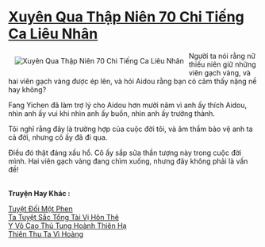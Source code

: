 <a href="https://truyentiki.com/xuyen-qua-thap-nien-70-chi-tieng-ca-lieu-nhan.33899/" title="Xuyên Qua Thập Niên 70 Chi Tiếng Ca Liêu Nhân"><h1>Xuyên Qua Thập Niên 70 Chi Tiếng Ca Liêu Nhân</h1></a><div style="display:table"><img align="right" style="float: left; padding: 10px;" src="https://truyentiki.com/a/img/str/src/33899.jpg" alt="Xuyên Qua Thập Niên 70 Chi Tiếng Ca Liêu Nhân">Người ta nói rằng nữ thiếu niên giữ những viên gạch vàng, và hai viên gạch vàng được ép lên, và hỏi Aidou rằng bạn có cảm thấy nặng nề hay không? <p></p> Fang Yichen đã làm trợ lý cho Aidou hơn mười năm vì anh ấy thích Aidou, nhìn anh ấy vui khi nhìn anh ấy buồn, nhìn anh ấy trưởng thành. <p></p> Tôi nghĩ rằng đây là trường hợp của cuộc đời tôi, và âm thầm bảo vệ anh ta cả đời, nhưng cô ấy đã đi qua. <p></p> Điều đó thật đáng xấu hổ. Cô ấy sắp sửa thần tượng này trong cuộc đời mình. Hai viên gạch vàng đang chìm xuống, nhưng đây không phải là vấn đề!</div><p><br><b>Truyện Hay Khác :</b></p><a href="https://truyentiki.com/tuyet-doi-mot-phen.33898/" alt="Tuyệt Đối Một Phen">Tuyệt Đối Một Phen</a><br/><a href="https://github.com/nownovels/top500/tree/master/truyenhay/33516/" alt="Ta Tuyệt Sắc Tổng Tài Vị Hôn Thê">Ta Tuyệt Sắc Tổng Tài Vị Hôn Thê</a><br/><a href="https://github.com/nownovels/top500/tree/master/truyenhay/33508/" alt="Y Võ Cao Thủ Tung Hoành Thiên Hạ">Y Võ Cao Thủ Tung Hoành Thiên Hạ</a><br/><a href="https://truyentiki.wordpress.com/2020/06/08/thien-thu-ta-vi-hoang/" alt="Thiên Thu Ta Vì Hoàng">Thiên Thu Ta Vì Hoàng</a><br/>